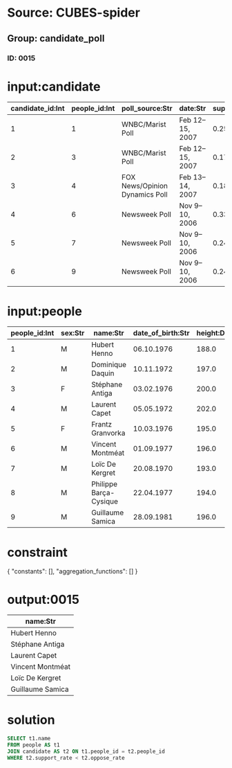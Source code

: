 # Source: CUBES-spider
## Group: candidate_poll
### ID: 0015

# input:candidate

| candidate_id:Int | people_id:Int | poll_source:Str | date:Str | support_rate:Dbl | consider_rate:Dbl | oppose_rate:Dbl | unsure_rate:Dbl |
|---|---|---|---|---|---|---|---|
| 1 | 1 | WNBC/Marist Poll | Feb 12–15, 2007 | 0.25 | 0.3 | 0.43 | 0.2 |
| 2 | 3 | WNBC/Marist Poll | Feb 12–15, 2007 | 0.17 | 0.42 | 0.32 | 0.9 |
| 3 | 4 | FOX News/Opinion Dynamics Poll | Feb 13–14, 2007 | 0.18 | 0.34 | 0.44 | 0.3 |
| 4 | 6 | Newsweek Poll | Nov 9–10, 2006 | 0.33 | 0.2 | 0.45 | 0.2 |
| 5 | 7 | Newsweek Poll | Nov 9–10, 2006 | 0.24 | 0.3 | 0.32 | 0.4 |
| 6 | 9 | Newsweek Poll | Nov 9–10, 2006 | 0.24 | 0.27 | 0.43 | 0.2 |

# input:people

| people_id:Int | sex:Str | name:Str | date_of_birth:Str | height:Dbl | weight:Dbl |
|---|---|---|---|---|---|
| 1 | M | Hubert Henno | 06.10.1976 | 188.0 | 83.0 |
| 2 | M | Dominique Daquin | 10.11.1972 | 197.0 | 85.0 |
| 3 | F | Stéphane Antiga | 03.02.1976 | 200.0 | 94.0 |
| 4 | M | Laurent Capet | 05.05.1972 | 202.0 | 92.0 |
| 5 | F | Frantz Granvorka | 10.03.1976 | 195.0 | 90.0 |
| 6 | M | Vincent Montméat | 01.09.1977 | 196.0 | 88.0 |
| 7 | M | Loïc De Kergret | 20.08.1970 | 193.0 | 89.0 |
| 8 | M | Philippe Barça-Cysique | 22.04.1977 | 194.0 | 88.0 |
| 9 | M | Guillaume Samica | 28.09.1981 | 196.0 | 82.0 |

# constraint

{
  "constants": [],
  "aggregation_functions": []
}

# output:0015

| name:Str |
|---|
| Hubert Henno |
| Stéphane Antiga |
| Laurent Capet |
| Vincent Montméat |
| Loïc De Kergret |
| Guillaume Samica |

# solution

```sql
SELECT t1.name
FROM people AS t1
JOIN candidate AS t2 ON t1.people_id = t2.people_id
WHERE t2.support_rate < t2.oppose_rate
```
